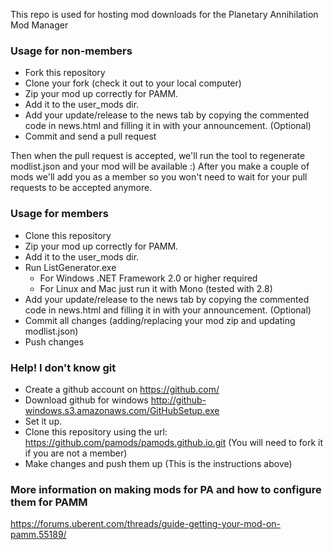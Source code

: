 This repo is used for hosting mod downloads for the Planetary Annihilation Mod Manager

### Usage for non-members

- Fork this repository
- Clone your fork (check it out to your local computer)
- Zip your mod up correctly for PAMM.
- Add it to the user_mods dir.
- Add your update/release to the news tab by copying the commented code in news.html and filling it in with your announcement. (Optional)
- Commit and send a pull request

Then when the pull request is accepted, we'll run the tool to regenerate modlist.json and your mod will be available :) After you make a couple of mods we'll add you as a member so you won't need to wait for your pull requests to be accepted anymore.

### Usage for members

- Clone this repository
- Zip your mod up correctly for PAMM.
- Add it to the user_mods dir.
- Run ListGenerator.exe
  - For Windows .NET Framework 2.0 or higher required
  - For Linux and Mac just run it with Mono (tested with 2.8)
- Add your update/release to the news tab by copying the commented code in news.html and filling it in with your announcement. (Optional)
- Commit all changes (adding/replacing your mod zip and updating modlist.json)
- Push changes

### Help! I don't know git

- Create a github account on https://github.com/
- Download github for windows http://github-windows.s3.amazonaws.com/GitHubSetup.exe
- Set it up.
- Clone this repository using the url: https://github.com/pamods/pamods.github.io.git (You will need to fork it if you are not a member)
- Make changes and push them up (This is the instructions above)


### More information on making mods for PA and how to configure them for PAMM
https://forums.uberent.com/threads/guide-getting-your-mod-on-pamm.55189/
